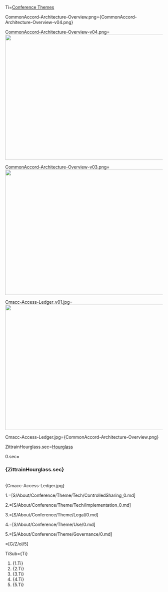Ti=<a href="index.php?action=doc&file=S/About/Conference/Theme/0.md">Conference Themes</a>

CommonAccord-Architecture-Overview.png={CommonAccord-Architecture-Overview-v04.png}

CommonAccord-Architecture-Overview-v04.png=<img src="https://github.com/CommonAccord/Cmacc-Org/raw/master/image/ZittrainHourglassTCPIP.png" height="400" width="600">

CommonAccord-Architecture-Overview-v03.png=<img src="index.php?action=raw&file=S/About/Conference/Image/CommonAccord-Architecture-Overview-v03.png" height="400" width="600">

Cmacc-Access-Ledger_v01.jpg=<img src="index.php?action=raw&file=S/About/Conference/Image/Cmacc-Access-Ledger.jpg" height="400" width="600">

Cmacc-Access-Ledger.jpg={CommonAccord-Architecture-Overview.png}

ZittrainHourglass.sec=<a href="index.php?action=doc&file=OTF/ProseObject-Stack/Hourglass_0.md">Hourglass</a>

0.sec=<br><h3>{ZittrainHourglass.sec}</h3><br>{Cmacc-Access-Ledger.jpg}

1.=[S/About/Conference/Theme/Tech/ControlledSharing_0.md]

2.=[S/About/Conference/Theme/Tech/Implementation_0.md]

3.=[S/About/Conference/Theme/Legal/0.md]

4.=[S/About/Conference/Theme/Use/0.md]

5.=[S/About/Conference/Theme/Governance/0.md]


=[G/Z/ol/5]

TiSub={Ti}<ol><li>{1.Ti}<li>{2.Ti}<li>{3.Ti}<li>{4.Ti}<li>{5.Ti}</ol>